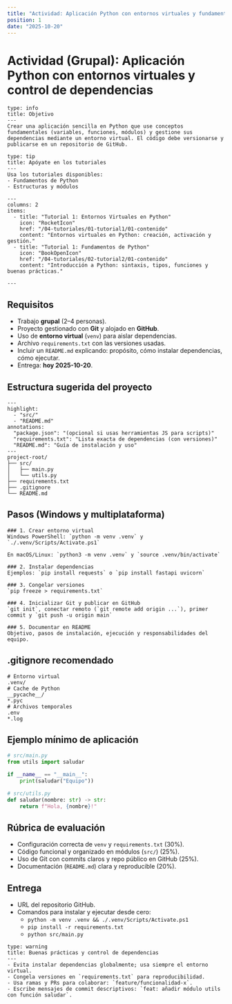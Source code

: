 ```yaml
---
title: "Actividad: Aplicación Python con entornos virtuales y fundamentos"
position: 1
date: "2025-10-20"
---
```


# Actividad (Grupal): Aplicación Python con entornos virtuales y control de dependencias

```admonition
type: info
title: Objetivo
---
Crear una aplicación sencilla en Python que use conceptos fundamentales (variables, funciones, módulos) y gestione sus dependencias mediante un entorno virtual. El código debe versionarse y publicarse en un repositorio de GitHub.
```

```admonition
type: tip
title: Apóyate en los tutoriales
---
Usa los tutoriales disponibles:
- Fundamentos de Python
- Estructuras y módulos
```

```cards
---
columns: 2
items:
  - title: "Tutorial 1: Entornos Virtuales en Python"
    icon: "RocketIcon"
    href: "/04-tutoriales/01-tutorial1/01-contenido"
    content: "Entornos virtuales en Python: creación, activación y gestión."
  - title: "Tutorial 1: Fundamentos de Python"
    icon: "BookOpenIcon"
    href: "/04-tutoriales/02-tutorial2/01-contenido"
    content: "Introducción a Python: sintaxis, tipos, funciones y buenas prácticas."
  
---
```

## Requisitos
- Trabajo **grupal** (2–4 personas).
- Proyecto gestionado con **Git** y alojado en **GitHub**.
- Uso de **entorno virtual** (`venv`) para aislar dependencias.
- Archivo `requirements.txt` con las versiones usadas.
- Incluir un `README.md` explicando: propósito, cómo instalar dependencias, cómo ejecutar.
- Entrega: **hoy 2025-10-20**.

## Estructura sugerida del proyecto

```file-tree
---
highlight:
  - "src/"
  - "README.md"
annotations:
  "package.json": "(opcional si usas herramientas JS para scripts)"
  "requirements.txt": "Lista exacta de dependencias (con versiones)"
  "README.md": "Guía de instalación y uso"
---
project-root/
├── src/
│   ├── main.py
│   └── utils.py
├── requirements.txt
├── .gitignore
└── README.md
```

## Pasos (Windows y multiplataforma)

```steps
### 1. Crear entorno virtual
Windows PowerShell: `python -m venv .venv` y `./.venv/Scripts/Activate.ps1`

En macOS/Linux: `python3 -m venv .venv` y `source .venv/bin/activate`

### 2. Instalar dependencias
Ejemplos: `pip install requests` o `pip install fastapi uvicorn`

### 3. Congelar versiones
`pip freeze > requirements.txt`

### 4. Inicializar Git y publicar en GitHub
`git init`, conectar remoto (`git remote add origin ...`), primer commit y `git push -u origin main`

### 5. Documentar en README
Objetivo, pasos de instalación, ejecución y responsabilidades del equipo.
```

## .gitignore recomendado

```gitignore
# Entorno virtual
.venv/
# Cache de Python
__pycache__/
*.pyc
# Archivos temporales
.env
*.log
```

## Ejemplo mínimo de aplicación

```python
# src/main.py
from utils import saludar

if __name__ == "__main__":
    print(saludar("Equipo"))
```

```python
# src/utils.py
def saludar(nombre: str) -> str:
    return f"Hola, {nombre}!"
```

## Rúbrica de evaluación
- Configuración correcta de `venv` y `requirements.txt` (30%).
- Código funcional y organizado en módulos (`src/`) (25%).
- Uso de Git con commits claros y repo público en GitHub (25%).
- Documentación (`README.md`) clara y reproducible (20%).

## Entrega
- URL del repositorio GitHub.
- Comandos para instalar y ejecutar desde cero:
  - `python -m venv .venv && ./.venv/Scripts/Activate.ps1`
  - `pip install -r requirements.txt`
  - `python src/main.py`

```admonition
type: warning
title: Buenas prácticas y control de dependencias
---
- Evita instalar dependencias globalmente; usa siempre el entorno virtual.
- Congela versiones en `requirements.txt` para reproducibilidad.
- Usa ramas y PRs para colaborar: `feature/funcionalidad-x`.
- Escribe mensajes de commit descriptivos: `feat: añadir módulo utils con función saludar`.
```
